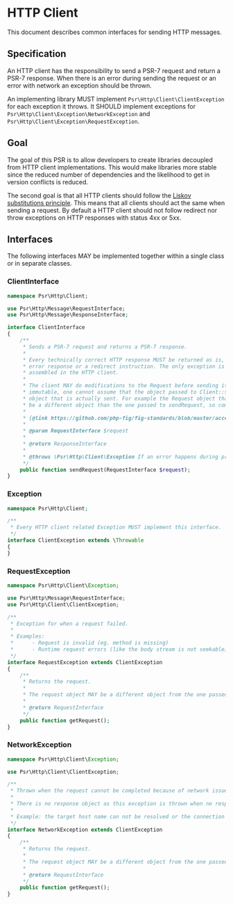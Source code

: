 HTTP Client
===========

This document describes common interfaces for sending HTTP messages.


## Specification

An HTTP client has the responsibility to send a PSR-7 request and return a PSR-7
response. When there is an error during sending the request or an error with network an
exception should be thrown. 

An implementing library MUST implement `Psr\Http\Client\ClientException` for each exception it throws. 
It SHOULD implement exceptions for `Psr\Http\Client\Exception\NetworkException` and
`Psr\Http\Client\Exception\RequestException`.

## Goal

The goal of this PSR is to allow developers to create libraries decoupled from HTTP client
implementations. This would make libraries more stable since the reduced number of
dependencies and the likelihood to get in version conflicts is reduced.

The second goal is that all HTTP clients should follow the [Liskov substitutions principle][Liskov].
This means that all clients should act the same when sending a request. By default a HTTP client
should not follow redirect nor throw exceptions on HTTP responses with status 4xx or 5xx.


## Interfaces

The following interfaces MAY be implemented together within a single class or
in separate classes.

### ClientInterface

```php
namespace Psr\Http\Client;

use Psr\Http\Message\RequestInterface;
use Psr\Http\Message\ResponseInterface;

interface ClientInterface
{
    /**
     * Sends a PSR-7 request and returns a PSR-7 response. 
     * 
     * Every technically correct HTTP response MUST be returned as is, even if it represents a HTTP 
     * error response or a redirect instruction. The only exception is 1xx responses which MUST be 
     * assembled in the HTTP client. 
     *
     * The client MAY do modifications to the Request before sending it. Because PSR-7 objects are
     * immutable, one cannot assume that the object passed to Client::sendRequest will be the same
     * object that is actually sent. For example the Request object that is returned by an exception MAY
     * be a different object than the one passed to sendRequest, so comparison by reference (===) is not possible.
     * 
     * {@link https://github.com/php-fig/fig-standards/blob/master/accepted/PSR-7-http-message-meta.md#why-value-objects}
     * 
     * @param RequestInterface $request
     *
     * @return ResponseInterface
     *
     * @throws \Psr\Http\Client\Exception If an error happens during processing the request.
     */
    public function sendRequest(RequestInterface $request);
}
```


### Exception

```php
namespace Psr\Http\Client;

/**
 * Every HTTP client related Exception MUST implement this interface.
 */
interface ClientException extends \Throwable
{
}
```


### RequestException

```php
namespace Psr\Http\Client\Exception;

use Psr\Http\Message\RequestInterface;
use Psr\Http\Client\ClientException;

/**
 * Exception for when a request failed.
 *
 * Examples:
 *      - Request is invalid (eg. method is missing)
 *      - Runtime request errors (like the body stream is not seekable)
 */
interface RequestException extends ClientException
{
    /**
     * Returns the request.
     *
     * The request object MAY be a different object from the one passed to Client::sendRequest()
     *
     * @return RequestInterface
     */
    public function getRequest();
}
```


### NetworkException

```php
namespace Psr\Http\Client\Exception;

use Psr\Http\Client\ClientException;

/**
 * Thrown when the request cannot be completed because of network issues.
 *
 * There is no response object as this exception is thrown when no response has been received.
 *
 * Example: the target host name can not be resolved or the connection failed.
 */
interface NetworkException extends ClientException
{
    /**
     * Returns the request.
     *
     * The request object MAY be a different object from the one passed to Client::sendRequest()
     *
     * @return RequestInterface
     */
    public function getRequest();
}
```


[Liskov]: https://en.wikipedia.org/wiki/Liskov_substitution_principle
